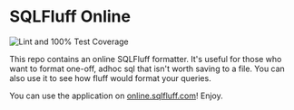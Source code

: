 # SQLFluff Online

![Lint and 100% Test Coverage](https://github.com/sqlfluff/sqlfluff-online/workflows/Lint%20and%20100%25%20Test%20Coverage/badge.svg)

This repo contains an online SQLFluff formatter. It's useful for those who want to format one-off, adhoc sql that isn't worth saving to a file. You can also use it to see how fluff would format your queries.

You can use the application on [online.sqlfluff.com](https://online.sqlfluff.com/)! Enjoy.
